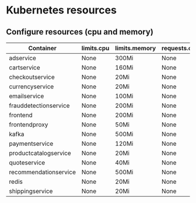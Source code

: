 # Kubernetes resources

## Configure resources (cpu and memory)

| Container             | limits.cpu | limits.memory | requests.cpu | requests.memory |
|-----------------------|------------|---------------|--------------|-----------------|
| adservice             | None       | 300Mi         | None         | None            |
| cartservice           | None       | 160Mi         | None         | None            |
| checkoutservice       | None       | 20Mi          | None         | None            |
| currencyservice       | None       | 20Mi          | None         | None            |
| emailservice          | None       | 100Mi         | None         | None            |
| frauddetectionservice | None       | 200Mi         | None         | None            |
| frontend              | None       | 200Mi         | None         | None            |
| frontendproxy         | None       | 50Mi          | None         | None            |
| kafka                 | None       | 500Mi         | None         | None            |
| paymentservice        | None       | 120Mi         | None         | None            |
| productcatalogservice | None       | 20Mi          | None         | None            |
| quoteservice          | None       | 40Mi          | None         | None            |
| recommendationservice | None       | 500Mi         | None         | None            |
| redis                 | None       | 20Mi          | None         | None            |
| shippingservice       | None       | 20Mi          | None         | None            |

